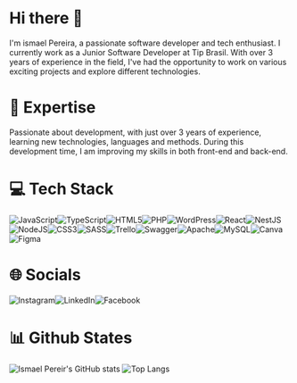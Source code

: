 # Hi there 👋

I'm ismael Pereira, a passionate software developer and tech enthusiast. I currently work as a Junior Software Developer at Tip Brasil.
With over 3 years of experience in the field, I've had the opportunity to work on various exciting projects and explore different technologies.

# 🚀 Expertise

Passionate about development, with just over 3 years of experience, learning new technologies, languages ​​and methods. 
During this development time, I am improving my skills in both front-end and back-end.

# 💻 Tech Stack

![JavaScript](https://img.shields.io/badge/javascript-%23323330.svg?style=for-the-badge&logo=javascript&logoColor=%23F7DF1E)![TypeScript](https://img.shields.io/badge/typescript-%23007ACC.svg?style=for-the-badge&logo=typescript&logoColor=white)![HTML5](https://img.shields.io/badge/html5-%23E34F26.svg?style=for-the-badge&logo=html5&logoColor=white)![PHP](https://img.shields.io/badge/php-%23777BB4.svg?style=for-the-badge&logo=php&logoColor=white)![WordPress](https://img.shields.io/badge/WordPress-%23117AC9.svg?style=for-the-badge&logo=WordPress&logoColor=white)![React](https://img.shields.io/badge/react-%2320232a.svg?style=for-the-badge&logo=react&logoColor=%2361DAFB)![NestJS](https://img.shields.io/badge/nestjs-%23E0234E.svg?style=for-the-badge&logo=nestjs&logoColor=white)![NodeJS](https://img.shields.io/badge/node.js-6DA55F?style=for-the-badge&logo=node.js&logoColor=white)![CSS3](https://img.shields.io/badge/css3-%231572B6.svg?style=for-the-badge&logo=css3&logoColor=white)![SASS](https://img.shields.io/badge/SASS-hotpink.svg?style=for-the-badge&logo=SASS&logoColor=white)![Trello](https://img.shields.io/badge/Trello-%23026AA7.svg?style=for-the-badge&logo=Trello&logoColor=white)![Swagger](https://img.shields.io/badge/-Swagger-%23Clojure?style=for-the-badge&logo=swagger&logoColor=white)![Apache](https://img.shields.io/badge/apache-%23D42029.svg?style=for-the-badge&logo=apache&logoColor=white)![MySQL](https://img.shields.io/badge/mysql-%2300f.svg?style=for-the-badge&logo=mysql&logoColor=white)![Canva](https://img.shields.io/badge/Canva-%2300C4CC.svg?style=for-the-badge&logo=Canva&logoColor=white)![Figma](https://img.shields.io/badge/figma-%23F24E1E.svg?style=for-the-badge&logo=figma&logoColor=white)

# 🌐 Socials
![Instagram](https://img.shields.io/badge/Instagram-%23E4405F.svg?style=for-the-badge&logo=Instagram&logoColor=white)![LinkedIn](https://img.shields.io/badge/linkedin-%230077B5.svg?style=for-the-badge&logo=linkedin&logoColor=white)![Facebook](https://img.shields.io/badge/Facebook-%231877F2.svg?style=for-the-badge&logo=Facebook&logoColor=white)

# 📊 Github States

![Ismael Pereir's GitHub stats](https://github-readme-stats.vercel.app/api?username=ismael02pereira&show_icons=true&theme=radical)                               ![Top Langs](https://github-readme-stats.vercel.app/api/top-langs/?username=ismael02pereira&layout=compact)



